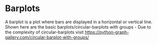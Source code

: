 # Barplots
A barplot is a plot where bars are displayed in a horizontal or vertical line. Shown here are the basic barplots/circular-barplots with groups - Due to the complexity of circular-barplots visit https://python-graph-gallery.com/circular-barplot-with-groups/
